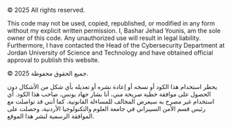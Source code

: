 © 2025 All rights reserved.

This code may not be used, copied, republished, or modified in any form without my explicit written permission. I, Bashar Jehad Younis, am the sole owner of this code.
Any unauthorized use will result in legal liability.
Furthermore, I have contacted the Head of the Cybersecurity Department at Jordan University of Science and Technology and have obtained official approval to publish this website.

© 2025 جميع الحقوق محفوظة.

يحظر استخدام هذا الكود أو نسخه أو إعادة نشره أو تعديله بأي شكل من الأشكال دون الحصول على موافقة خطية صريحة مني، أنا بشار جهاد يونس، صاحب هذا الكود.
أي استخدام غير مصرح به سيعرض المخالف للمساءلة القانونية.
كما أنني قد تواصلت مع رئيس قسم الأمن السيبراني في جامعة العلوم والتكنولوجيا الأردنية، وحصلت على الموافقة الرسمية لنشر هذا الموقع.
